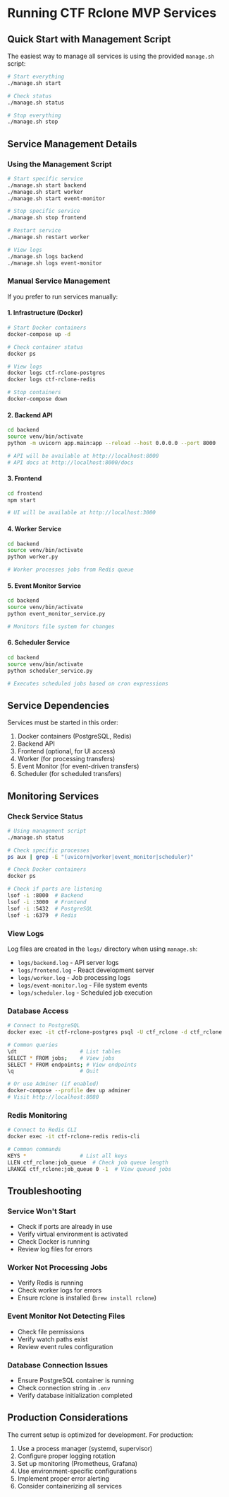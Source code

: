 # Running CTF Rclone MVP Services

## Quick Start with Management Script

The easiest way to manage all services is using the provided `manage.sh` script:

```bash
# Start everything
./manage.sh start

# Check status
./manage.sh status

# Stop everything
./manage.sh stop
```

## Service Management Details

### Using the Management Script

```bash
# Start specific service
./manage.sh start backend
./manage.sh start worker
./manage.sh start event-monitor

# Stop specific service
./manage.sh stop frontend

# Restart service
./manage.sh restart worker

# View logs
./manage.sh logs backend
./manage.sh logs event-monitor
```

### Manual Service Management

If you prefer to run services manually:

#### 1. Infrastructure (Docker)
```bash
# Start Docker containers
docker-compose up -d

# Check container status
docker ps

# View logs
docker logs ctf-rclone-postgres
docker logs ctf-rclone-redis

# Stop containers
docker-compose down
```

#### 2. Backend API
```bash
cd backend
source venv/bin/activate
python -m uvicorn app.main:app --reload --host 0.0.0.0 --port 8000

# API will be available at http://localhost:8000
# API docs at http://localhost:8000/docs
```

#### 3. Frontend
```bash
cd frontend
npm start

# UI will be available at http://localhost:3000
```

#### 4. Worker Service
```bash
cd backend
source venv/bin/activate
python worker.py

# Worker processes jobs from Redis queue
```

#### 5. Event Monitor Service
```bash
cd backend
source venv/bin/activate
python event_monitor_service.py

# Monitors file system for changes
```

#### 6. Scheduler Service
```bash
cd backend
source venv/bin/activate
python scheduler_service.py

# Executes scheduled jobs based on cron expressions
```

## Service Dependencies

Services must be started in this order:
1. Docker containers (PostgreSQL, Redis)
2. Backend API
3. Frontend (optional, for UI access)
4. Worker (for processing transfers)
5. Event Monitor (for event-driven transfers)
6. Scheduler (for scheduled transfers)

## Monitoring Services

### Check Service Status
```bash
# Using management script
./manage.sh status

# Check specific processes
ps aux | grep -E "(uvicorn|worker|event_monitor|scheduler)"

# Check Docker containers
docker ps

# Check if ports are listening
lsof -i :8000  # Backend
lsof -i :3000  # Frontend
lsof -i :5432  # PostgreSQL
lsof -i :6379  # Redis
```

### View Logs

Log files are created in the `logs/` directory when using `manage.sh`:
- `logs/backend.log` - API server logs
- `logs/frontend.log` - React development server
- `logs/worker.log` - Job processing logs
- `logs/event-monitor.log` - File system events
- `logs/scheduler.log` - Scheduled job execution

### Database Access

```bash
# Connect to PostgreSQL
docker exec -it ctf-rclone-postgres psql -U ctf_rclone -d ctf_rclone

# Common queries
\dt                    # List tables
SELECT * FROM jobs;    # View jobs
SELECT * FROM endpoints; # View endpoints
\q                     # Quit

# Or use Adminer (if enabled)
docker-compose --profile dev up adminer
# Visit http://localhost:8080
```

### Redis Monitoring

```bash
# Connect to Redis CLI
docker exec -it ctf-rclone-redis redis-cli

# Common commands
KEYS *                 # List all keys
LLEN ctf_rclone:job_queue  # Check job queue length
LRANGE ctf_rclone:job_queue 0 -1  # View queued jobs
```

## Troubleshooting

### Service Won't Start
- Check if ports are already in use
- Verify virtual environment is activated
- Check Docker is running
- Review log files for errors

### Worker Not Processing Jobs
- Verify Redis is running
- Check worker logs for errors
- Ensure rclone is installed (`brew install rclone`)

### Event Monitor Not Detecting Files
- Check file permissions
- Verify watch paths exist
- Review event rules configuration

### Database Connection Issues
- Ensure PostgreSQL container is running
- Check connection string in `.env`
- Verify database initialization completed

## Production Considerations

The current setup is optimized for development. For production:

1. Use a process manager (systemd, supervisor)
2. Configure proper logging rotation
3. Set up monitoring (Prometheus, Grafana)
4. Use environment-specific configurations
5. Implement proper error alerting
6. Consider containerizing all services